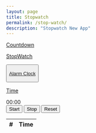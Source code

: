 ```yaml
---
layout: page
title: Stopwatch
permalink: /stop-watch/
description: "Stopwatch New App"
---
```

<!-- Sidebar -->
<div class=row>
<div class="col-md-3 bg-light">

<div class="p-4 mb-2 bg-body-secondary">
      <p class="fs-2"> <a class="text-decoration-none" href="/countdown"><i class="fa-solid fa-stopwatch-20"></i>Countdown</a></p>
      <p class="fs-2"> <a class="text-decoration-none" href="#"><i class="fa-solid fa-stopwatch"></i> StopWatch</a></p>
      <button type="button" class="btn btn btn-light"><p class="fs-2"> <a class="text-decoration-none" href="#"><i class="fa-solid fa-bell"></i> Alarm Clock</a></p></button>
      <p class="fs-2"> <a class="text-decoration-none" href="/current-time"><i class="fa-solid fa-clock"></i>Time</a></p>
</div>
</div>





<div class="col-md-8">

<div id="timer">00:00</div>
<div class="text-center ">
     <button class="btn btn-outline-success fw-bold" onclick="startTimer()">Start</button>
     <button class="btn btn-outline-danger fw-bold" onclick="stopTimer()">Stop</button>
     <button class="btn btn-outline-warning  fw-bold " onclick="resetTimer()">Reset</button>
</div>
<div class="table-container p-4">
       <table class="table table-striped table-bordered text-center">
            <thead>
                <tr>
                    <th>#</th>
                    <th>Time</th>
                </tr>
            </thead>
            <tbody id="timeRecords"></tbody>
        </table>
</div>


</div>







<script src="{{ '/assets/js/stop-watch.js' | relative_url }}"></script>
    